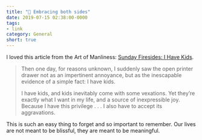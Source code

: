 ```yaml
---
title: "🔗 Embracing both sides"
date: 2019-07-15 02:38:00-0000
tags:
- link
category: General
short: true
---
```


I loved this article from the Art of Manliness: [Sunday Firesides: I Have Kids](https://www.artofmanliness.com/articles/sunday-firesides-i-have-kids/).

> Then one day, for reasons unknown, I suddenly saw the open printer drawer not as an impertinent annoyance, but as the inescapable evidence of a simple fact: I have kids.   
> 
> I have kids, and kids inevitably come with some vexations. Yet they’re exactly what I want in my life, and a source of inexpressible joy. Because I have this privilege . . . I also have to accept its aggravations.

This is such an easy thing to forget and so important to remember. Our lives are not meant to be blissful, they are meant to be meaningful.